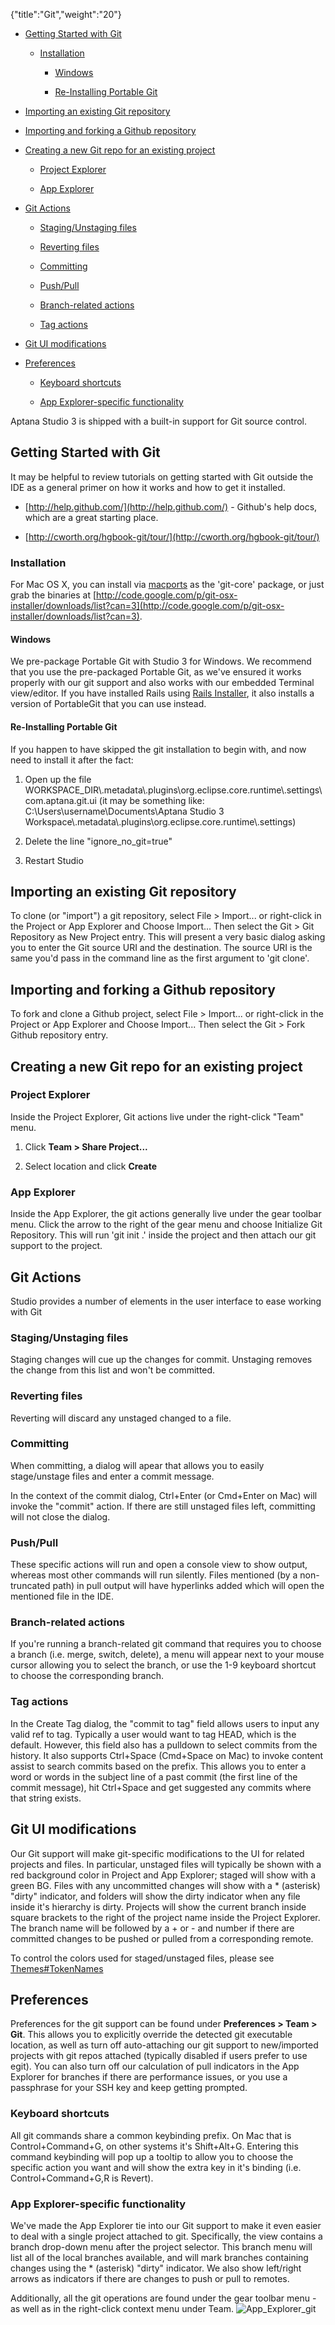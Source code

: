 {"title":"Git","weight":"20"}

* [Getting Started with Git](#GettingStartedwithGit)

  * [Installation](#Installation)

    * [Windows](#Windows)

    * [Re-Installing Portable Git](#Re-InstallingPortableGit)

* [Importing an existing Git repository](#ImportinganexistingGitrepository)

* [Importing and forking a Github repository](#ImportingandforkingaGithubrepository)

* [Creating a new Git repo for an existing project](#CreatinganewGitrepoforanexistingproject)

  * [Project Explorer](#ProjectExplorer)

  * [App Explorer](#AppExplorer)

* [Git Actions](#GitActions)

  * [Staging/Unstaging files](#Staging/Unstagingfiles)

  * [Reverting files](#Revertingfiles)

  * [Committing](#Committing)

  * [Push/Pull](#Push/Pull)

  * [Branch-related actions](#Branch-relatedactions)

  * [Tag actions](#Tagactions)

* [Git UI modifications](#GitUImodifications)

* [Preferences](#Preferences)

  * [Keyboard shortcuts](#Keyboardshortcuts)

  * [App Explorer-specific functionality](#AppExplorer-specificfunctionality)


Aptana Studio 3 is shipped with a built-in support for Git source control.

## Getting Started with Git

It may be helpful to review tutorials on getting started with Git outside the IDE as a general primer on how it works and how to get it installed.

* [http://help.github.com/](http://help.github.com/) - Github's help docs, which are a great starting place.

* [http://cworth.org/hgbook-git/tour/](http://cworth.org/hgbook-git/tour/)


### Installation

For Mac OS X, you can install via [macports](http://macports.org/) as the 'git-core' package, or just grab the binaries at [http://code.google.com/p/git-osx-installer/downloads/list?can=3](http://code.google.com/p/git-osx-installer/downloads/list?can=3).

#### Windows

We pre-package Portable Git with Studio 3 for Windows. We recommend that you use the pre-packaged Portable Git, as we've ensured it works properly with our git support and also works with our embedded Terminal view/editor. If you have installed Rails using [Rails Installer](http://railsinstaller.org/), it also installs a version of PortableGit that you can use instead.

#### Re-Installing Portable Git

If you happen to have skipped the git installation to begin with, and now need to install it after the fact:

1. Open up the file WORKSPACE\_DIR\\.metadata\\.plugins\\org.eclipse.core.runtime\\.settings\\com.aptana.git.ui (it may be something like: C:\\Users\\username\\Documents\\Aptana Studio 3 Workspace\\.metadata\\.plugins\\org.eclipse.core.runtime\\.settings)

2. Delete the line "ignore\_no\_git=true"

3. Restart Studio


## Importing an existing Git repository

To clone (or "import") a git repository, select File > Import... or right-click in the Project or App Explorer and Choose Import... Then select the Git > Git Repository as New Project entry. This will present a very basic dialog asking you to enter the Git source URI and the destination. The source URI is the same you'd pass in the command line as the first argument to 'git clone'.

## Importing and forking a Github repository

To fork and clone a Github project, select File > Import... or right-click in the Project or App Explorer and Choose Import... Then select the Git > Fork Github repository entry.

## Creating a new Git repo for an existing project

### Project Explorer

Inside the Project Explorer, Git actions live under the right-click "Team" menu.

1. Click **Team > Share Project...**

2. Select location and click **Create**


### App Explorer

Inside the App Explorer, the git actions generally live under the gear toolbar menu. Click the arrow to the right of the gear menu and choose Initialize Git Repository. This will run 'git init .' inside the project and then attach our git support to the project.

## Git Actions

Studio provides a number of elements in the user interface to ease working with Git

### Staging/Unstaging files

Staging changes will cue up the changes for commit. Unstaging removes the change from this list and won't be committed.

### Reverting files

Reverting will discard any unstaged changed to a file.

### Committing

When committing, a dialog will apear that allows you to easily stage/unstage files and enter a commit message.

In the context of the commit dialog, Ctrl+Enter (or Cmd+Enter on Mac) will invoke the "commit" action. If there are still unstaged files left, committing will not close the dialog.

### Push/Pull

These specific actions will run and open a console view to show output, whereas most other commands will run silently. Files mentioned (by a non-truncated path) in pull output will have hyperlinks added which will open the mentioned file in the IDE.

### Branch-related actions

If you're running a branch-related git command that requires you to choose a branch (i.e. merge, switch, delete), a menu will appear next to your mouse cursor allowing you to select the branch, or use the 1-9 keyboard shortcut to choose the corresponding branch.

### Tag actions

In the Create Tag dialog, the "commit to tag" field allows users to input any valid ref to tag. Typically a user would want to tag HEAD, which is the default. However, this field also has a pulldown to select commits from the history. It also supports Ctrl+Space (Cmd+Space on Mac) to invoke content assist to search commits based on the prefix. This allows you to enter a word or words in the subject line of a past commit (the first line of the commit message), hit Ctrl+Space and get suggested any commits where that string exists.

## Git UI modifications

Our Git support will make git-specific modifications to the UI for related projects and files. In particular, unstaged files will typically be shown with a red background color in Project and App Explorer; staged will show with a green BG. Files with any uncommitted changes will show with a \* (asterisk) "dirty" indicator, and folders will show the dirty indicator when any file inside it's hierarchy is dirty. Projects will show the current branch inside square brackets to the right of the project name inside the Project Explorer. The branch name will be followed by a + or - and number if there are committed changes to be pushed or pulled from a corresponding remote.

To control the colors used for staged/unstaged files, please see [Themes#TokenNames](/docs/appc/Axway_Appcelerator_Studio/Axway_Appcelerator_Studio_Guide/Customizing_Studio/Themes/#TokenNames)

## Preferences

Preferences for the git support can be found under **Preferences > Team > Git**. This allows you to explicitly override the detected git executable location, as well as turn off auto-attaching our git support to new/imported projects with git repos attached (typically disabled if users prefer to use egit). You can also turn off our calculation of pull indicators in the App Explorer for branches if there are performance issues, or you use a passphrase for your SSH key and keep getting prompted.

### Keyboard shortcuts

All git commands share a common keybinding prefix. On Mac that is Control+Command+G, on other systems it's Shift+Alt+G. Entering this command keybinding will pop up a tooltip to allow you to choose the specific action you want and will show the extra key in it's binding (i.e. Control+Command+G,R is Revert).

### App Explorer-specific functionality

We've made the App Explorer tie into our Git support to make it even easier to deal with a single project attached to git. Specifically, the view contains a branch drop-down menu after the project selector. This branch menu will list all of the local branches available, and will mark branches containing changes using the \* (asterisk) "dirty" indicator. We also show left/right arrows as indicators if there are changes to push or pull to remotes.

Additionally, all the git operations are found under the gear toolbar menu - as well as in the right-click context menu under Team.
![App_Explorer_git](/Images/appc/download/attachments/30083193/App_Explorer_git.png)
